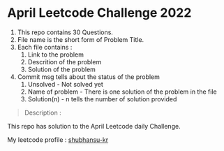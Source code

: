 # April Leetcode Challenge 2022

1. This repo contains 30 Questions.
2. File name is the short form of Problem Title.
3. Each file contains :
    1. Link to the problem
    2. Descrition of the problem
    3. Solution of the problem
4. Commit msg tells about the status of the problem
    1. Unsolved - Not solved yet
    2. Name of problem - There is one solution of the problem in the file
    3. Solution(n) - n tells the number of solution provided

> Description :

This repo has solution to the April Leetcode daily Challenge.

My leetcode profile : [shubhansu-kr](https://leetcode.com/shubhansu-kr/)
